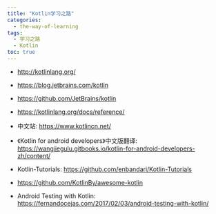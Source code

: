 ```yaml
---
title: "Kotlin学习之路"
categories:
  - the-way-of-learning
tags:
  - 学习之路
  - Kotlin
toc: true
---
```


* <http://kotlinlang.org/>
* <https://blog.jetbrains.com/kotlin>
* <https://github.com/JetBrains/kotlin>
* <https://kotlinlang.org/docs/reference/>
* 中文站: <https://www.kotlincn.net/>
* 《Kotlin for android developers》中文版翻译: <https://wangjiegulu.gitbooks.io/kotlin-for-android-developers-zh/content/>
* Kotlin-Tutorials: <https://github.com/enbandari/Kotlin-Tutorials>
* <https://github.com/KotlinBy/awesome-kotlin>

* Android Testing with Kotlin: <https://fernandocejas.com/2017/02/03/android-testing-with-kotlin/>
